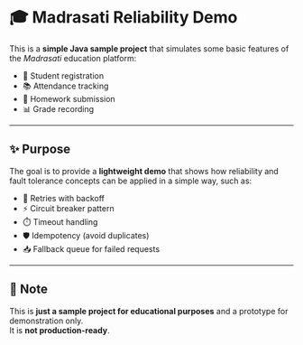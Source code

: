 # 🎓 Madrasati Reliability Demo

This is a **simple Java sample project** that simulates some basic features of the *Madrasati* education platform:

- 👤 Student registration  
- 📚 Attendance tracking  
- 📝 Homework submission  
- 📊 Grade recording  

---

## ✨ Purpose
The goal is to provide a **lightweight demo** that shows how reliability and fault tolerance concepts can be applied in a simple way, such as:

- 🔄 Retries with backoff  
- ⚡ Circuit breaker pattern  
- ⏱️ Timeout handling  
- 🛡️ Idempotency (avoid duplicates)  
- 📥 Fallback queue for failed requests  

---

## 📌 Note
This is **just a sample project for educational purposes** and a prototype for demonstration only.  
It is **not production-ready**.
